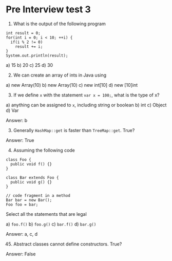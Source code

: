 # Pre Interview test 3

1. What is the output of the following program

```
int result = 0;
for(int i = 0; i < 10; ++i) {
  if(i % 2 != 0)
    result += i;
}
System.out.println(result);
```

a) 15
b) 20
c) 25
d) 30

2. We can create an array of ints in Java using

a) new Array<int>(10)
b) new Array<Integer>(10)
c) new int[10]
d) new [10]int

3. If we define `x` with the statement `var x = 100;`, what is the type of x?

a) anything can be assigned to `x`, including string or boolean
b) int
c) Object
d) Var

Answer: b

3. Generally `HashMap::get` is faster than `TreeMap::get`. True?

Answer: True

4. Assuming the following code

```
class Foo {
  public void f() {}
}

class Bar extends Foo {
  public void g() {}
}

// code fragment in a method
Bar bar = new Bar();
Foo foo = bar;
```

Select all the statements that are legal

a) `foo.f()`
b) `foo.g()`
c) `bar.f()`
d) `bar.g()`

Answer: a, c, d

45. Abstract classes cannot define constructors. True?

Answer: False
